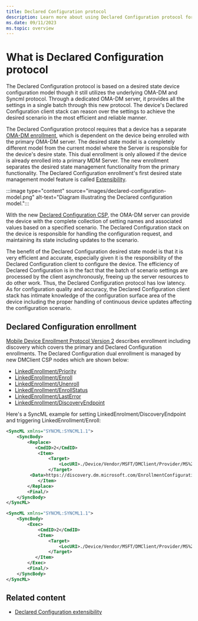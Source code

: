 ```yaml
---
title: Declared Configuration protocol
description: Learn more about using Declared Configuration protocol for desired state management of Windows devices.
ms.date: 09/11/2023
ms.topic: overview
---
```


# What is Declared Configuration protocol

The Declared Configuration protocol is based on a desired state device configuration model though it still utilizes the underlying OMA-DM and Syncml protocol. Through a dedicated OMA-DM server, it provides all the settings in a single batch through this new protocol. The device's Declared Configuration client stack can reason over the settings to achieve the desired scenario in the most efficient and reliable manner.

The Declared Configuration protocol requires that a device has a separate [OMA-DM enrollment](mdm-overview.md), which is dependent on the device being enrolled with the primary OMA-DM server. The desired state model is a completely different model from the current model where the Server is responsible for the device's desire state. This dual enrollment is only allowed if the device is already enrolled into a primary MDM Server. The new enrollment separates the desired state management functionality from the primary functionality. The Declared Configuration enrollment's first desired state management model feature is called [Extensibility](declared-configuration-extensibility.md).

:::image type="content" source="images/declared-configuration-model.png" alt-text="Diagram illustrating the Declared configuration model.":::

With the new [Declared Configuration CSP](mdm/declaredconfiguration-csp.md), the OMA-DM server can provide the device with the complete collection of setting names and associated values based on a specified scenario. The Declared Configuration stack on the device is responsible for handling the configuration request, and maintaining its state including updates to the scenario.

The benefit of the Declared Configuration desired state model is that it is very efficient and accurate, especially given it is the responsibility of the Declared Configuration client to configure the device. The efficiency of Declared Configuration is in the fact that the batch of scenario settings are processed by the client asynchronously, freeing up the server resources to do other work. Thus, the Declared Configuration protocol has low latency. As for configuration quality and accuracy, the Declared Configuration client stack has intimate knowledge of the configuration surface area of the device including the proper handling of continuous device updates affecting the configuration scenario.

## Declared Configuration enrollment

[Mobile Device Enrollment Protocol Version 2](/openspecs/windows_protocols/ms-mde2/4d7eadd5-3951-4f1c-8159-c39e07cbe692) describes enrollment including discovery which covers the primary and Declared Configuration enrollments. The Declared Configuration dual enrollment is managed by new DMClient CSP nodes  which are shown below:

- [LinkedEnrollment/Priority](mdm/dmclient-csp.md#deviceproviderprovideridlinkedenrollmentpriority)
- [LinkedEnrollment/Enroll](mdm/dmclient-csp.md#deviceproviderprovideridlinkedenrollmentenroll)
- [LinkedEnrollment/Unenroll](mdm/dmclient-csp.md#deviceproviderprovideridlinkedenrollmentunenroll)
- [LinkedEnrollment/EnrollStatus](mdm/dmclient-csp.md#deviceproviderprovideridlinkedenrollmentenrollstatus)
- [LinkedEnrollment/LastError](mdm/dmclient-csp.md#deviceproviderprovideridlinkedenrollmentlasterror)
- [LinkedEnrollment/DiscoveryEndpoint](mdm/dmclient-csp.md#deviceproviderprovideridlinkedenrollmentdiscoveryendpoint)

Here's a SyncML example for setting LinkedEnrolment/DiscoveryEndpoint and triggering LinkedEnrollment/Enroll:

```xml
<SyncML xmlns="SYNCML:SYNCML1.1">
    <SyncBody>
        <Replace>
           <CmdID>2</CmdID>
            <Item>
                <Target>
                    <LocURI>./Device/Vendor/MSFT/DMClient/Provider/MS%20DM%20SERVER/LinkedEnrollment/DiscoveryEndpoint</LocURI>
                </Target>
         <Data>https://discovery.dm.microsoft.com/EnrollmentConfiguration?api-version=1.0</Data>
            </Item>
        </Replace>
        <Final/>
    </SyncBody>
</SyncML>

<SyncML xmlns="SYNCML:SYNCML1.1">
    <SyncBody>
        <Exec>
            <CmdID>2</CmdID>
            <Item>
                <Target>
                    <LocURI>./Device/Vendor/MSFT/DMClient/Provider/MS%20DM%20SERVER/LinkedEnrollment/Enroll</LocURI>
                </Target>
           </Item>
        </Exec>
        <Final/>
    </SyncBody>
</SyncML>
```

## Related content

- [Declared Configuration extensibility](declared-configuration-extensibility.md)
